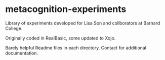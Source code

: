 # metacognition-experiments

Library of experiments developed for Lisa Son and collborators at Barnard College.

Originally coded in RealBasic, some updated to Xojo.

Barely helpful Readme files in each directory. Contact for additional documentation.